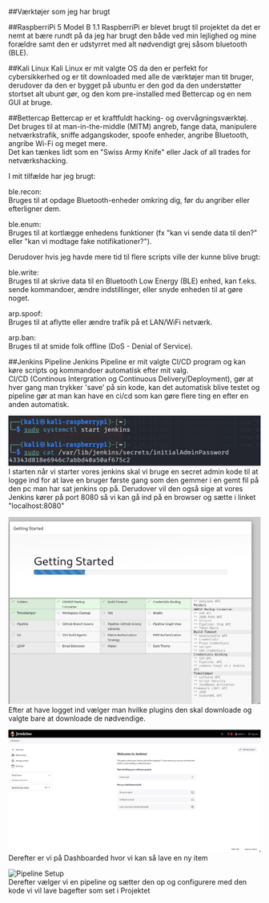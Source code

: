 ##Værktøjer som jeg har brugt


##RaspberriPi 5 Model B 1.1
RaspberriPi er blevet brugt til projektet da det er nemt at bære rundt på da jeg har brugt den både ved min lejlighed og mine forældre samt den er udstyrret med alt nødvendigt grej såsom bluetooth (BLE).  

##Kali Linux
Kali Linux er mit valgte OS da den er perfekt for cybersikkerhed og er tit downloaded med alle de værktøjer man tit bruger, derudover da den er bygget på ubuntu er den god da den understøtter stortset alt ubunt gør, og den kom pre-installed med Bettercap og en nem GUI at bruge.

##Bettercap
Bettercap er et kraftfuldt hacking- og overvågningsværktøj.  
Det bruges til at man-in-the-middle (MITM) angreb, fange data, manipulere netværkstrafik, sniffe adgangskoder, spoofe enheder, angribe Bluetooth, angribe Wi-Fi og meget mere.  
Det kan tænkes lidt som en "Swiss Army Knife" eller Jack of all trades for netværkshacking. 

I mit tilfælde har jeg brugt:

ble.recon:  
Bruges til at opdage Bluetooth-enheder omkring dig, før du angriber eller efterligner dem.  

ble.enum:  
Bruges til at kortlægge enhedens funktioner (fx "kan vi sende data til den?" eller "kan vi modtage fake notifikationer?").  

Derudover hvis jeg havde mere tid til flere scripts ville der kunne blive brugt: 

ble.write:  
Bruges til at skrive data til en Bluetooth Low Energy (BLE) enhed, kan f.eks. sende kommandoer, ændre indstillinger, eller snyde enheden til at gøre noget.

arp.spoof:  
Bruges til at aflytte eller ændre trafik på et LAN/WiFi netværk.  

arp.ban:  
Bruges til at smide folk offline (DoS - Denial of Service).


##Jenkins Pipeline
Jenkins Pipeline er mit valgte CI/CD program og kan køre scripts og kommandoer automatisk efter mit valg.  
CI/CD (Continous Intergration og Continuous Delivery/Deployment), gør at hver gang man trykker 'save' på sin kode, kan det automatisk blive testet og pipeline gør at man kan have en ci/cd som kan gøre flere ting en efter en anden automatisk.

![Terminal](images/TerminalJenkinsStart.png)  
I starten når vi starter vores jenkins skal vi bruge en secret admin kode til at logge ind for at lave en bruger første gang som den gemmer i en gemt fil på den pc man har sat jenkins op på. Derudover vil den også sige at vores Jenkins kører på port 8080 så vi kan gå ind på en browser og sætte i linket "localhost:8080"

![Jenkins Setup](images/JenkinsSetup.png)  
Efter at have logget ind vælger man hvilke plugins den skal downloade og valgte bare at downloade de nødvendige.

![Dashboard](images/JenkinsDashboard.png)  
Derefter er vi på Dashboarded hvor vi kan så lave en ny item

![Pipeline Setup](PipelineSetup.png)  
Derefter vælger vi en pipeline og sætter den op og configurere med den kode vi vil lave bagefter som set i Projektet

